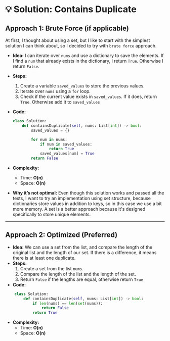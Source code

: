 # 💡 Solution: Contains Duplicate

## Approach 1: Brute Force (if applicable)

At first, I thought about using a set, but I like to start with the simplest solution I can think about, so I decided to try with `brute force` approach.

- **Idea:** I can iterate over `nums` and use a dictionary to save the elements. If I find a `num` that already exists in the dictionary, I return `True`. Otherwise I return `False`.

- **Steps:**
  1. Create a variable `saved_values` to store the previous values.
  2. Iterate over `nums` using a `for` loop.
  3. Check if the current value exists in `saved_values`. If it does, return `True`. Otherwise add it to `saved_values`
- **Code:** 
    ```python
    class Solution:
        def containsDuplicate(self, nums: List[int]) -> bool:
            saved_values = {}

            for num in nums:
                if num in saved_values:
                    return True
                saved_values[num] = True
            return False
    ```
- **Complexity:**
  - Time: **O(n)**
  - Space: **O(n)**
- **Why it’s not optimal:** Even though this solution works and passed all the tests, I want to try an implementation using set structure, because dictionaries store values in addition to keys, so in this case we use a bit more memory. A set is a better approach because it's designed specifically to store unique elements.

---

## Approach 2: Optimized (Preferred)
- **Idea:** We can use a set from the list, and compare the length of the original list and the length of our set. If there is a difference, it means there is at least one duplicate.
- **Steps:**
  1. Create a set from the list `nums`.
  2. Compare the length of the list and the length of the set.
  3. Return `False` if the lengths are equal, otherwise return `True`
- **Code:**

```python
    class Solution:
        def containsDuplicate(self, nums: List[int]) -> bool:
            if len(nums) == len(set(nums)):
                return False
            return True
```
- **Complexity:**
  - Time: **O(n)**
  - Space: **O(n)**